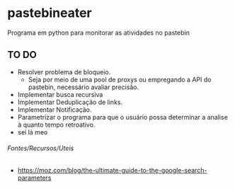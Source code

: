 # pastebineater
Programa em python para monitorar as atividades no pastebin

## TO DO 
- Resolver problema de bloqueio.
  - Seja por meio de uma pool de proxys ou empregando a API do pastebin, necessário avaliar precisão.
- Implementar busca recursiva
- Implementar Deduplicação de links. 
- Implementar Notificação. 
- Parametrizar o programa para que o usuário possa determinar a analise à quanto tempo retroativo. 
- sei lá meo

###### Fontes/Recursos/Uteis
- https://moz.com/blog/the-ultimate-guide-to-the-google-search-parameters
